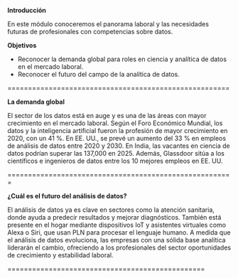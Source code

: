 **Introducción**

En este módulo conoceremos el panorama laboral y las necesidades futuras de profesionales con competencias sobre datos.

**Objetivos**

- Reconocer la demanda global para roles en ciencia y analítica de datos en el mercado laboral.
- Reconocer el futuro del campo de la analítica de datos.

======================================================

**La demanda global**

El sector de los datos está en auge y es una de las áreas con mayor crecimiento en el mercado laboral. Según el Foro Económico Mundial, los datos y la inteligencia artificial fueron la profesión de mayor crecimiento en 2020, con un 41 %. En EE. UU., se prevé un aumento del 33 % en empleos de análisis de datos entre 2020 y 2030. En India, las vacantes en ciencia de datos podrían superar las 137,000 en 2025. Además, Glassdoor sitúa a los científicos e ingenieros de datos entre los 10 mejores empleos en EE. UU.

=======================================================

**¿Cuál es el futuro del análisis de datos?**

El análisis de datos ya es clave en sectores como la atención sanitaria, donde ayuda a predecir resultados y mejorar diagnósticos. También está presente en el hogar mediante dispositivos IoT y asistentes virtuales como Alexa o Siri, que usan PLN para procesar el lenguaje humano. A medida que el análisis de datos evoluciona, las empresas con una sólida base analítica liderarán el cambio, ofreciendo a los profesionales del sector oportunidades de crecimiento y estabilidad laboral.

================================================